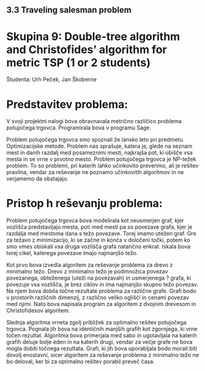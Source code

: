## 3.3 Traveling salesman problem
# Skupina 9: Double-tree algorithm and Christofides’ algorithm for metric TSP (1 or 2 students)

Študenta: Urh Peček, Jan Škoberne

# Predstavitev problema:

V svoji projektni nalogi bova obravnavala metrično različico problema potujočega trgovca.
Programirala bova v programu Sage.

Problem potujočega trgovca smo spoznali že lansko leto pri predmetu Optimizacijske metode. Problem nas sprašuje, katera je, glede na seznam mest in danih razdalj med posameznimi mesti, najkrajša pot, ki obišče vsa mesta in se vrne v prvotno mesto.
Problem potujočega trgovca je NP-težek problem. To so problemi, pri katerih lahko učinkovito preverimo, ali je rešitev pravilna, vendar za reševanje ne poznamo učinkovitih algoritmov in ne verjamemo da obstajajo.

# Pristop h reševanju problema:

Problem potujočega trgovca bova modelirala kot neusmerjen graf, kjer vozlišča predstavljajo mesta, poti med mesti pa so povezave grafa, kjer je razdalja med mestoma dana s težo povezave. Torej imamo utežen graf.
Gre za težavo z minimizacijo, ki se začne in konča v določeni točki, potem ko smo vmes obiskali vsa druga vozlišča grafa natančno enkrat. Iskala bova torej cikel, katerega povezave imajo najmanjšo težo. 

Kot prvo bova izvedla algoritem za reševanje problema za drevo z minimalno težo.
Drevo z minimalno težo je podmnožica povezav povezanega, obteženega (uteži na povezavah) in usmerjenega ? grafa, ki povezuje vsa vozlišča, je brez ciklov in ima najmanjšo skupno težo povezav.
Na njem bova dobila točne rezultate problema za različne grafe. Grafi bodo v prostorih različnih dimenzij, z različno veliko oglišči in cenami povezav med njimi.
Nato bova napisala program za algoritem z dvojnim drevesom in Christofidesov algoritem.

Slednja algoritma vrneta zgolj približek za optimalno rešitev potujočega trgovca.
Pognala jih bova na identičnih manjših grafih kot zgornjega, ki vrne točen rezultat. 
Algoritma bova primerjala med sabo in ugotavljala na katerih grafih deluje bolje eden in na katerih drugi, vendar za večje grafe ne bova mogla dobiti točnega rezultata.
Grafi, ki jih bova uporabljala bodo morali biti dovolj enostavni, sicer algoritem za reševanje problema z minimalno težo ne bo deloval, ker bi za optimalno rešitev porabil preveč časa.
